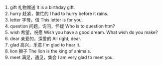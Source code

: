 1. gift	礼物赠送
	It is a birthday gift.
2. hurry 赶紧，繁忙的
	I had to hurry before it rains.
3. letter 字母，信
	This letter is for you.
4. question 问题，询问，怀疑
	Who is to question htm?
5. wish 希望，祝愿
	Wish you have a good dream.
	What wish do you make?
6. dear 亲爱的，深爱的
	All right, dear.
7. glad 高兴，乐意
	I'm glad to hear it.
8. lion 狮子
	The lion is the king of animals.
9. meet 满足，遇见，集会
	I am very glad to meet you.